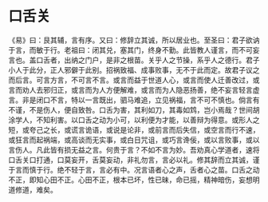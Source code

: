 # 口舌关

《易》曰：艮其辅，言有序。又曰：修辞立其诚，所以居业也。至圣曰：君子欲讷于言，而敏于行。老祖曰：闭其兑，塞其门，终身不勤。此皆教人谨言，而不可妄言也。盖口舌者，出纳之门户，是非之根苗。关乎人之节操，系乎人之德行。君子小人于此分，正人邪僻于此别。招祸致福、成事败事，无不于此而定。故君子议之而后言。可言方言，不可言不言。或言而益于世道人心，或言而使人迁善改过，或言而劝人去邪归正，或言而为人方便解难，或言而为人隐恶扬善，绝不妄言轻言虚言。非是闭口不言，特以一言既出，驷马难追，立见祸福，言不可不慎也。倘言有不谨，不是伤人，便自致咎。口舌为害，其利如刀，其毒如鸩，岂小焉哉？世间胡涂学人，不知利害。以口舌之动为小可，以利便为才能，以善辩为得意。或形人之短，或夸己之长，或谎言诡语，或说是论非，或前言而后失信，或空言而行不速，或狂言而起祸端，或高谈而无实事，或白日咒诅，或巧言谗佞，或以言败事，或以言伤人。凡此皆有损无益之言。何贵于言？不如不言为妙。吾劝真心学道者，速将口舌关口打通，口莫妄开，舌莫妄动，非礼勿言，言必以礼。修其辞而立其诚，谨于言而慎于行。绝不轻于言，言必有中。况言语者心之声，舌者心之苗。口舌之动不正，即知心田不正。心田不正，根本已坏，性已昧，命已摇，精神暗伤，妄想明道修道，难矣。
